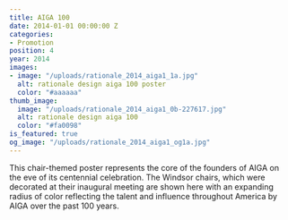 ```yaml
---
title: AIGA 100
date: 2014-01-01 00:00:00 Z
categories:
- Promotion
position: 4
year: 2014
images:
- image: "/uploads/rationale_2014_aiga1_1a.jpg"
  alt: rationale design aiga 100 poster
  color: "#aaaaaa"
thumb_image:
  image: "/uploads/rationale_2014_aiga1_0b-227617.jpg"
  alt: rationale design aiga 100
  color: "#fa0098"
is_featured: true
og_image: "/uploads/rationale_2014_aiga1_og1a.jpg"
---
```


This chair-themed poster represents the core of the founders of AIGA on the eve of its centennial celebration. The Windsor chairs, which were decorated at their inaugural meeting are shown here with an expanding radius of color reflecting the talent and influence throughout America by AIGA over the past 100 years.